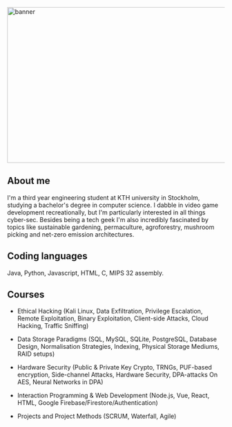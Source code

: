 <img width="968" height="360" alt="banner" src="https://github.com/user-attachments/assets/47c9181d-6786-44ae-b299-d804ad8726ed" />

## About me
I'm a third year engineering student at KTH university in Stockholm, studying a bachelor's degree in computer science. I dabble in video game development recreationally, but I'm particularly interested in all things cyber-sec. Besides being a tech geek I'm also incredibly fascinated by topics like sustainable gardening, permaculture, agroforestry, mushroom picking and net-zero emission architectures.

## Coding languages
Java, Python, Javascript, HTML, C, MIPS 32 assembly.

## Courses
* Ethical Hacking (Kali Linux, Data Exfiltration, Privilege Escalation, Remote Exploitation, Binary Exploitation, Client-side Attacks, Cloud Hacking, Traffic Sniffing)

* Data Storage Paradigms (SQL, MySQL, SQLite, PostgreSQL, Database Design, Normalisation Strategies, Indexing, Physical Storage Mediums, RAID setups)

* Hardware Security (Public & Private Key Crypto, TRNGs, PUF-based encryption, Side-channel Attacks, Hardware Security, DPA-attacks On AES, Neural Networks in DPA)

* Interaction Programming & Web Development (Node.js, Vue, React, HTML, Google Firebase/Firestore/Authentication)

* Projects and Project Methods (SCRUM, Waterfall, Agile)



